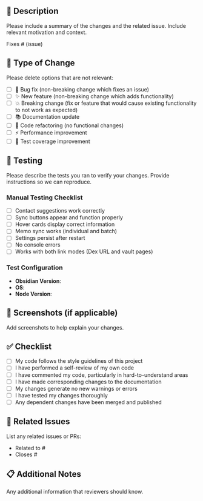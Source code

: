 ## 📝 Description

Please include a summary of the changes and the related issue. Include relevant motivation and context.

Fixes # (issue)

## 🔄 Type of Change

Please delete options that are not relevant:

- [ ] 🐛 Bug fix (non-breaking change which fixes an issue)
- [ ] ✨ New feature (non-breaking change which adds functionality)
- [ ] 💥 Breaking change (fix or feature that would cause existing functionality to not work as expected)
- [ ] 📚 Documentation update
- [ ] 🎨 Code refactoring (no functional changes)
- [ ] ⚡ Performance improvement
- [ ] 🧪 Test coverage improvement

## 🧪 Testing

Please describe the tests you ran to verify your changes. Provide instructions so we can reproduce.

### Manual Testing Checklist

- [ ] Contact suggestions work correctly
- [ ] Sync buttons appear and function properly
- [ ] Hover cards display correct information
- [ ] Memo sync works (individual and batch)
- [ ] Settings persist after restart
- [ ] No console errors
- [ ] Works with both link modes (Dex URL and vault pages)

### Test Configuration

- **Obsidian Version**:
- **OS**:
- **Node Version**:

## 📸 Screenshots (if applicable)

Add screenshots to help explain your changes.

## ✅ Checklist

- [ ] My code follows the style guidelines of this project
- [ ] I have performed a self-review of my own code
- [ ] I have commented my code, particularly in hard-to-understand areas
- [ ] I have made corresponding changes to the documentation
- [ ] My changes generate no new warnings or errors
- [ ] I have tested my changes thoroughly
- [ ] Any dependent changes have been merged and published

## 🔗 Related Issues

List any related issues or PRs:

- Related to #
- Closes #

## 📋 Additional Notes

Any additional information that reviewers should know.
